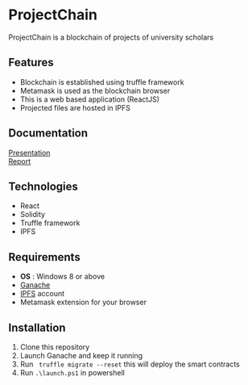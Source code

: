 # ProjectChain

ProjectChain is a blockchain of projects of university scholars<br>

## Features

- Blockchain is established using truffle framework
- Metamask is used as the blockchain browser
- This is a web based application (ReactJS)
- Projected files are hosted in IPFS

## Documentation

[Presentation](https://github.com/pu-raihan/ProjectChain/raw/main/ProjectChain-Presentation.pptx)<br>
[Report](https://github.com/pu-raihan/ProjectChain/raw/main/ProjectChain-Report.pdf)<br>

## Technologies

- React
- Solidity
- Truffle framework
- IPFS

## Requirements

- **OS** : Windows 8 or above
- [Ganache](https://github.com/trufflesuite/ganache-ui/releases/download/v2.5.4/Ganache-2.5.4-win-x64.appx) 
- [IPFS](https://www.infura.io) account
- Metamask extension for your browser

## Installation

1. Clone this repository
2. Launch Ganache and keep it running
3. Run ` truffle migrate --reset` this will deploy the smart contracts
4. Run `.\launch.ps1` in powershell
